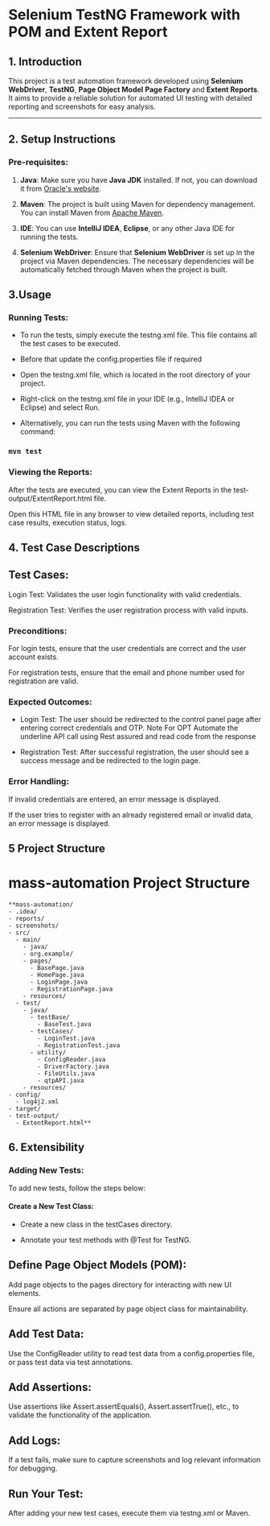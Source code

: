 # Selenium TestNG Framework with POM and Extent Report

## 1. Introduction
This project is a test automation framework developed using **Selenium WebDriver**, **TestNG**, **Page Object Model** **Page Factory** and **Extent Reports**. It aims to provide a reliable solution for automated UI testing with detailed reporting and screenshots for easy analysis.

---

## 2. Setup Instructions

### Pre-requisites:
1. **Java**: Make sure you have **Java JDK** installed. If not, you can download it from [Oracle's website](https://www.oracle.com/java/technologies/javase-downloads.html).

2. **Maven**: The project is built using Maven for dependency management. You can install Maven from [Apache Maven](https://maven.apache.org/).

3. **IDE**: You can use **IntelliJ IDEA**, **Eclipse**, or any other Java IDE for running the tests.

4. **Selenium WebDriver**: Ensure that **Selenium WebDriver** is set up in the project via Maven dependencies. The necessary dependencies will be automatically fetched through Maven when the project is built.

## 3.Usage
   ### Running Tests:
* To run the tests, simply execute the testng.xml file. This file contains all the test cases to be executed.

* Before that update the config.properties file if required

* Open the testng.xml file, which is located in the root directory of your project.

* Right-click on the testng.xml file in your IDE (e.g., IntelliJ IDEA or Eclipse) and select Run.

* Alternatively, you can run the tests using Maven with the following command:


### `mvn test`

###  Viewing the Reports:
After the tests are executed, you can view the Extent Reports in the test-output/ExtentReport.html file.

Open this HTML file in any browser to view detailed reports, including test case results, execution status, logs.

## 4. Test Case Descriptions
## Test Cases:
Login Test: Validates the user login functionality with valid credentials.

Registration Test: Verifies the user registration process with valid inputs.

### Preconditions:
For login tests, ensure that the user credentials are correct and the user account exists.

For registration tests, ensure that the email and phone number used for registration are valid.

### Expected Outcomes:
* Login Test: The user should be redirected to the control panel page after entering correct credentials and OTP.
Note For OPT Automate the underline API call using Rest assured and  read code from the response

* Registration Test: After successful registration, the user should see a success message and be redirected to the login page.

### Error Handling:
If invalid credentials are entered, an error message is displayed.

If the user tries to register with an already registered email or invalid data, an error message is displayed.

## 5 Project Structure 
# mass-automation Project Structure

```
**mass-automation/
- .idea/
- reports/
- screenshots/
- src/
  - main/
    - java/
    - org.example/
    - pages/
      - BasePage.java
      - HomePage.java
      - LoginPage.java
      - RegistrationPage.java
    - resources/
  - test/
    - java/
      - testBase/
        - BaseTest.java
      - testCases/
        - LoginTest.java
        - RegistrationTest.java
      - utility/
        - ConfigReader.java
        - DriverFactory.java
        - FileUtils.java
        - qtpAPI.java
    - resources/
- config/
  - log4j2.xml
- target/
- test-output/
  - ExtentReport.html**
```
## 6. Extensibility
### Adding New Tests:
To add new tests, follow the steps below:

#### Create a New Test Class:

* Create a new class in the testCases directory.

* Annotate your test methods with @Test for TestNG.

## Define Page Object Models (POM):

Add page objects to the pages directory for interacting with new UI elements.

Ensure all actions are separated by page object class for maintainability.

## Add Test Data:

Use the ConfigReader utility to read test data from a config.properties file, or pass test data via test annotations.

## Add Assertions:

Use assertions like Assert.assertEquals(), Assert.assertTrue(), etc., to validate the functionality of the application.

## Add Logs:

If a test fails, make sure to capture screenshots and log relevant information for debugging.

## Run Your Test:

After adding your new test cases, execute them via testng.xml or Maven.